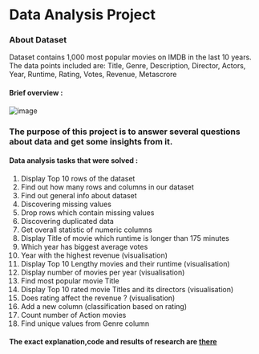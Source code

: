 # Data Analysis Project



### About Dataset
Dataset contains 1,000 most popular movies on IMDB in the last 10 years. The data points included are: Title, Genre, Description, Director, Actors, Year, Runtime, Rating, Votes, Revenue, Metascrore

#### Brief overview :
![image](https://user-images.githubusercontent.com/56845008/212924510-85f69615-173c-4ce3-9e2e-c98d1226f49e.png)


### The purpose of this project is to answer several questions about data and get some insights from it.
#### Data analysis tasks that were solved : 
1. Display Top 10 rows of the dataset
2. Find out how many rows and columns in our dataset
3. Find out general info about dataset
4. Discovering missing values
5. Drop rows which contain missing values
6. Discovering duplicated data
7. Get overall statistic of numeric columns
8. Display Title of movie which runtime is longer than 175 minutes
9. Which year has biggest average votes
10. Year with the highest revenue (visualisation)
11. Display Top 10 Lengthy movies and their runtime (visualisation)
12. Display number of movies per year (visualisation)
13. Find most popular movie Title
14. Display Top 10 rated movie Titles and its directors (visualisation)
15. Does rating affect the revenue ? (visualisation)
16. Add a new column (classification based on rating)
17. Count number of Action movies
18. Find unique values from Genre column

#### The exact explanation,code and results of research are [there](https://github.com/yariksuslin/PythonProject/blob/main/IMDbDataAnalysisProject.ipynb)
